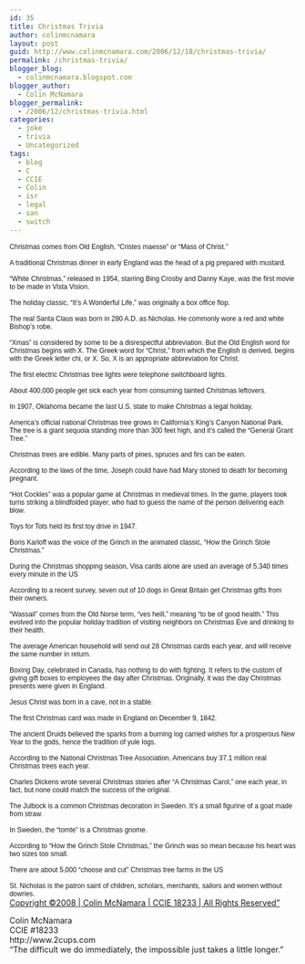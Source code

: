 ```yaml
---
id: 35
title: Christmas Trivia
author: colinmcnamara
layout: post
guid: http://www.colinmcnamara.com/2006/12/18/christmas-trivia/
permalink: /christmas-trivia/
blogger_blog:
  - colinmcnamara.blogspot.com
blogger_author:
  - Colin McNamara
blogger_permalink:
  - /2006/12/christmas-trivia.html
categories:
  - joke
  - trivia
  - Uncategorized
tags:
  - blog
  - C
  - CCIE
  - Colin
  - isr
  - legal
  - san
  - switch
---
```

<span style="font-family: ARIAL,HELVETICAL; font-size: 85%">Christmas comes from Old English, &#8220;Cristes maesse&#8221; or &#8220;Mass of Christ.&#8221; </span>

<span style="font-family: ARIAL,HELVETICAL; font-size: 85%">A traditional Christmas dinner in early England was the head of a pig prepared with mustard. </span>

<span style="font-family: ARIAL,HELVETICAL; font-size: 85%">&#8220;White Christmas,&#8221; released in 1954, starring Bing Crosby and Danny Kaye, was the first movie to be made in Vista Vision. </span>

<span style="font-family: ARIAL,HELVETICAL; font-size: 85%">The holiday classic, &#8220;It&#8217;s A Wonderful Life,&#8221; was originally a box office flop. </span>

<span style="font-family: ARIAL,HELVETICAL; font-size: 85%">The real Santa Claus was born in 280 A.D. as Nicholas. He commonly wore a red and white Bishop&#8217;s robe. </span>

<span style="font-family: ARIAL,HELVETICAL; font-size: 85%">&#8220;Xmas&#8221; is considered by some to be a disrespectful abbreviation. But the Old English word for Christmas begins with X. The Greek word for &#8220;Christ,&#8221; from which the English is derived, begins with the Greek letter chi, or X. So, X is an appropriate abbreviation for Christ. </span>

<span style="font-family: ARIAL,HELVETICAL; font-size: 85%">The first electric Christmas tree lights were telephone switchboard lights. </span>

<span style="font-family: ARIAL,HELVETICAL; font-size: 85%">About 400,000 people get sick each year from consuming tainted Christmas leftovers. </span>

<span style="font-family: ARIAL,HELVETICAL; font-size: 85%">In 1907, Oklahoma became the last U.S. state to make Christmas a legal holiday. </span>

<span style="font-family: ARIAL,HELVETICAL; font-size: 85%">America&#8217;s official national Christmas tree grows in California&#8217;s King&#8217;s Canyon National Park. The tree is a giant sequoia standing more than 300 feet high, and it&#8217;s called the &#8220;General Grant Tree.&#8221; </span>

<span style="font-family: ARIAL,HELVETICAL; font-size: 85%">Christmas trees are edible. Many parts of pines, spruces and firs can be eaten. </span>

<span style="font-family: ARIAL,HELVETICAL; font-size: 85%">According to the laws of the time, Joseph could have had Mary stoned to death for becoming pregnant. </span>

<span style="font-family: ARIAL,HELVETICAL; font-size: 85%">&#8220;Hot Cockles&#8221; was a popular game at Christmas in medieval times. In the game, players took turns striking a blindfolded player, who had to guess the name of the person delivering each blow. </span>

<span style="font-family: ARIAL,HELVETICAL; font-size: 85%">Toys for Tots held its first toy drive in 1947. </span>

<span style="font-family: ARIAL,HELVETICAL; font-size: 85%">Boris Karloff was the voice of the Grinch in the animated classic, &#8220;How the Grinch Stole Christmas.&#8221; </span>

<span style="font-family: ARIAL,HELVETICAL; font-size: 85%">During the Christmas shopping season, Visa cards alone are used an average of 5,340 times every minute in the US </span>

<span style="font-family: ARIAL,HELVETICAL; font-size: 85%">According to a recent survey, seven out of 10 dogs in Great Britain get Christmas gifts from their owners. </span>

<span style="font-family: ARIAL,HELVETICAL; font-size: 85%">&#8220;Wassail&#8221; comes from the Old Norse term, &#8220;ves heill,&#8221; meaning &#8220;to be of good health.&#8221; This evolved into the popular holiday tradition of visiting neighbors on Christmas Eve and drinking to their health. </span>

<span style="font-family: ARIAL,HELVETICAL; font-size: 85%">The average American household will send out 28 Christmas cards each year, and will receive the same number in return. </span>

<span style="font-family: ARIAL,HELVETICAL; font-size: 85%">Boxing Day, celebrated in Canada, has nothing to do with fighting. It refers to the custom of giving gift boxes to employees the day after Christmas. Originally, it was the day Christmas presents were given in England. </span>

<span style="font-family: ARIAL,HELVETICAL; font-size: 85%">Jesus Christ was born in a cave, not in a stable. </span>

<span style="font-family: ARIAL,HELVETICAL; font-size: 85%">The first Christmas card was made in England on December 9, 1842. </span>

<span style="font-family: ARIAL,HELVETICAL; font-size: 85%">The ancient Druids believed the sparks from a burning log carried wishes for a prosperous New Year to the gods, hence the tradition of yule logs. </span>

<span style="font-family: ARIAL,HELVETICAL; font-size: 85%">According to the National Christmas Tree Association, Americans buy 37.1 million real Christmas trees each year. </span>

<span style="font-family: ARIAL,HELVETICAL; font-size: 85%">Charles Dickens wrote several Christmas stories after &#8220;A Christmas Carol,&#8221; one each year, in fact, but none could match the success of the original. </span>

<span style="font-family: ARIAL,HELVETICAL; font-size: 85%">The Julbock is a common Christmas decoration in Sweden. It&#8217;s a small figurine of a goat made from straw. </span>

<span style="font-family: ARIAL,HELVETICAL; font-size: 85%">In Sweden, the &#8220;tomte&#8221; is a Christmas gnome. </span>

<span style="font-family: ARIAL,HELVETICAL; font-size: 85%">According to &#8220;How the Grinch Stole Christmas,&#8221; the Grinch was so mean because his heart was two sizes too small. </span>

<span style="font-family: ARIAL,HELVETICAL; font-size: 85%">There are about 5,000 &#8220;choose and cut&#8221; Christmas tree farms in the US </span>

<span style="font-family: ARIAL,HELVETICAL; font-size: 85%">St. Nicholas is the patron saint of children, scholars, merchants, sailors and women without dowries. </span>  
[Copyright ©2008 | Colin McNamara | CCIE 18233 | All Rights Reserved&#8221;][1]

<p class="blogger-post-footer">
  Colin McNamara<br /> CCIE #18233<br /> http://www.2cups.com<br /> &#8220;The difficult we do immediately, the impossible just takes a little longer.&#8221;
</p>

 [1]: http://www.colinmcnamara.com "Copyright ©2008 | Colin McNamara | CCIE 18233 | All Rights Reserved"
